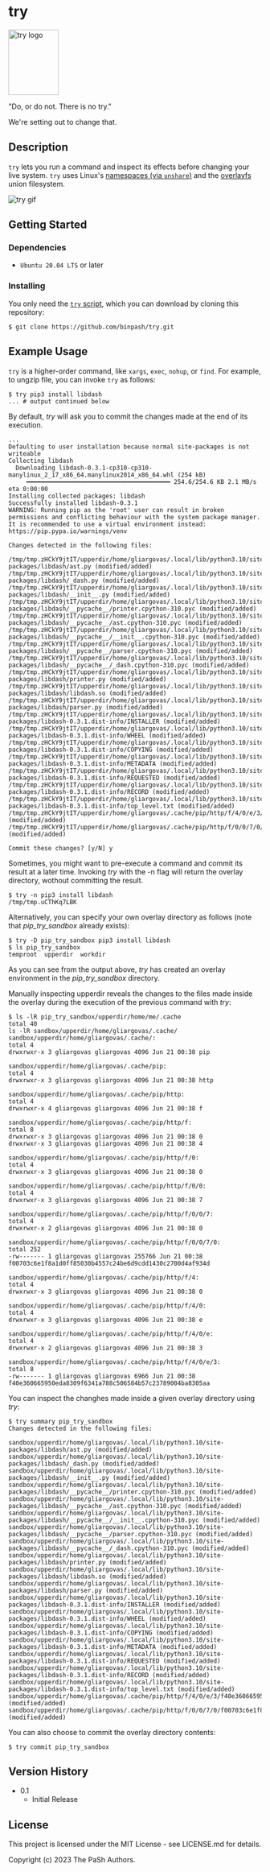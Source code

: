 # try

<img src="docs/try_logo.png" alt="try logo" width="100" height="130">

"Do, or do not. There is no try."

We're setting out to change that.

## Description

`try` lets you run a command and inspect its effects before changing your live system. `try` uses Linux's [namespaces (via `unshare`)](https://docs.kernel.org/userspace-api/unshare.html) and the [overlayfs](https://docs.kernel.org/filesystems/overlayfs.html) union filesystem.

<img src="docs/try_pip_install_example.gif" alt="try gif">

## Getting Started

### Dependencies

* `Ubuntu 20.04 LTS` or later

### Installing

You only need the [`try` script](https://raw.githubusercontent.com/binpash/try/main/try), which you can download by cloning this repository:

```ShellSession
$ git clone https://github.com/binpash/try.git
```

## Example Usage

`try` is a higher-order command, like `xargs`, `exec`, `nohup`, or `find`. For example, to ungzip file, you can invoke `try` as follows:

```ShellSession
$ try pip3 install libdash
... # output continued below
```

By default, *try* will ask you to commit the changes made at the end of its execution.

```ShellSession
...
Defaulting to user installation because normal site-packages is not writeable
Collecting libdash
  Downloading libdash-0.3.1-cp310-cp310-manylinux_2_17_x86_64.manylinux2014_x86_64.whl (254 kB)
     ━━━━━━━━━━━━━━━━━━━━━━━━━━━━━━━━━━━━━━━━ 254.6/254.6 KB 2.1 MB/s eta 0:00:00
Installing collected packages: libdash
Successfully installed libdash-0.3.1
WARNING: Running pip as the 'root' user can result in broken permissions and conflicting behaviour with the system package manager. It is recommended to use a virtual environment instead: https://pip.pypa.io/warnings/venv

Changes detected in the following files:

/tmp/tmp.zHCkY9jtIT/upperdir/home/gliargovas/.local/lib/python3.10/site-packages/libdash/ast.py (modified/added)
/tmp/tmp.zHCkY9jtIT/upperdir/home/gliargovas/.local/lib/python3.10/site-packages/libdash/_dash.py (modified/added)
/tmp/tmp.zHCkY9jtIT/upperdir/home/gliargovas/.local/lib/python3.10/site-packages/libdash/__init__.py (modified/added)
/tmp/tmp.zHCkY9jtIT/upperdir/home/gliargovas/.local/lib/python3.10/site-packages/libdash/__pycache__/printer.cpython-310.pyc (modified/added)
/tmp/tmp.zHCkY9jtIT/upperdir/home/gliargovas/.local/lib/python3.10/site-packages/libdash/__pycache__/ast.cpython-310.pyc (modified/added)
/tmp/tmp.zHCkY9jtIT/upperdir/home/gliargovas/.local/lib/python3.10/site-packages/libdash/__pycache__/__init__.cpython-310.pyc (modified/added)
/tmp/tmp.zHCkY9jtIT/upperdir/home/gliargovas/.local/lib/python3.10/site-packages/libdash/__pycache__/parser.cpython-310.pyc (modified/added)
/tmp/tmp.zHCkY9jtIT/upperdir/home/gliargovas/.local/lib/python3.10/site-packages/libdash/__pycache__/_dash.cpython-310.pyc (modified/added)
/tmp/tmp.zHCkY9jtIT/upperdir/home/gliargovas/.local/lib/python3.10/site-packages/libdash/printer.py (modified/added)
/tmp/tmp.zHCkY9jtIT/upperdir/home/gliargovas/.local/lib/python3.10/site-packages/libdash/libdash.so (modified/added)
/tmp/tmp.zHCkY9jtIT/upperdir/home/gliargovas/.local/lib/python3.10/site-packages/libdash/parser.py (modified/added)
/tmp/tmp.zHCkY9jtIT/upperdir/home/gliargovas/.local/lib/python3.10/site-packages/libdash-0.3.1.dist-info/INSTALLER (modified/added)
/tmp/tmp.zHCkY9jtIT/upperdir/home/gliargovas/.local/lib/python3.10/site-packages/libdash-0.3.1.dist-info/WHEEL (modified/added)
/tmp/tmp.zHCkY9jtIT/upperdir/home/gliargovas/.local/lib/python3.10/site-packages/libdash-0.3.1.dist-info/COPYING (modified/added)
/tmp/tmp.zHCkY9jtIT/upperdir/home/gliargovas/.local/lib/python3.10/site-packages/libdash-0.3.1.dist-info/METADATA (modified/added)
/tmp/tmp.zHCkY9jtIT/upperdir/home/gliargovas/.local/lib/python3.10/site-packages/libdash-0.3.1.dist-info/REQUESTED (modified/added)
/tmp/tmp.zHCkY9jtIT/upperdir/home/gliargovas/.local/lib/python3.10/site-packages/libdash-0.3.1.dist-info/RECORD (modified/added)
/tmp/tmp.zHCkY9jtIT/upperdir/home/gliargovas/.local/lib/python3.10/site-packages/libdash-0.3.1.dist-info/top_level.txt (modified/added)
/tmp/tmp.zHCkY9jtIT/upperdir/home/gliargovas/.cache/pip/http/f/4/0/e/3/f40e360665950eda8309f6341a788c506584b57c23789004ba8305aa (modified/added)
/tmp/tmp.zHCkY9jtIT/upperdir/home/gliargovas/.cache/pip/http/f/0/0/7/0/f00703c6e1f8a1d0ff85030b4557c24be6d9cdd1430c2700d4af934d (modified/added)

Commit these changes? [y/N] y
```

Sometimes, you might want to pre-execute a command and commit its result at a later time. Invoking *try* with the -n flag will return the overlay directory, wothout committing the result.

```ShellSession
$ try -n pip3 install libdash
/tmp/tmp.uCThKq7LBK
```

Alternatively, you can specify your own overlay directory as follows (note that *pip_try_sandbox* already exists):

```ShellSession
$ try -D pip_try_sandbox pip3 install libdash
$ ls pip_try_sandbox
temproot  upperdir  workdir
```

As you can see from the output above, *try* has created an overlay environment in the *pip_try_sandbox* directory.

Manually inspecting upperdir reveals the changes to the files made inside the overlay during the execution of the previous command with *try*:

```ShellSession
$ ls -lR pip_try_sandbox/upperdir/home/me/.cache
total 40
ls -lR sandbox/upperdir/home/gliargovas/.cache/
sandbox/upperdir/home/gliargovas/.cache/:
total 4
drwxrwxr-x 3 gliargovas gliargovas 4096 Jun 21 00:38 pip

sandbox/upperdir/home/gliargovas/.cache/pip:
total 4
drwxrwxr-x 3 gliargovas gliargovas 4096 Jun 21 00:38 http

sandbox/upperdir/home/gliargovas/.cache/pip/http:
total 4
drwxrwxr-x 4 gliargovas gliargovas 4096 Jun 21 00:38 f

sandbox/upperdir/home/gliargovas/.cache/pip/http/f:
total 8
drwxrwxr-x 3 gliargovas gliargovas 4096 Jun 21 00:38 0
drwxrwxr-x 3 gliargovas gliargovas 4096 Jun 21 00:38 4

sandbox/upperdir/home/gliargovas/.cache/pip/http/f/0:
total 4
drwxrwxr-x 3 gliargovas gliargovas 4096 Jun 21 00:38 0

sandbox/upperdir/home/gliargovas/.cache/pip/http/f/0/0:
total 4
drwxrwxr-x 3 gliargovas gliargovas 4096 Jun 21 00:38 7

sandbox/upperdir/home/gliargovas/.cache/pip/http/f/0/0/7:
total 4
drwxrwxr-x 2 gliargovas gliargovas 4096 Jun 21 00:38 0

sandbox/upperdir/home/gliargovas/.cache/pip/http/f/0/0/7/0:
total 252
-rw------- 1 gliargovas gliargovas 255766 Jun 21 00:38 f00703c6e1f8a1d0ff85030b4557c24be6d9cdd1430c2700d4af934d

sandbox/upperdir/home/gliargovas/.cache/pip/http/f/4:
total 4
drwxrwxr-x 3 gliargovas gliargovas 4096 Jun 21 00:38 0

sandbox/upperdir/home/gliargovas/.cache/pip/http/f/4/0:
total 4
drwxrwxr-x 3 gliargovas gliargovas 4096 Jun 21 00:38 e

sandbox/upperdir/home/gliargovas/.cache/pip/http/f/4/0/e:
total 4
drwxrwxr-x 2 gliargovas gliargovas 4096 Jun 21 00:38 3

sandbox/upperdir/home/gliargovas/.cache/pip/http/f/4/0/e/3:
total 8
-rw------- 1 gliargovas gliargovas 6966 Jun 21 00:38 f40e360665950eda8309f6341a788c506584b57c23789004ba8305aa
```

You can inspect the changhes made inside a given overlay directory using *try*:

```ShellSession
$ try summary pip_try_sandbox
Changes detected in the following files:

sandbox/upperdir/home/gliargovas/.local/lib/python3.10/site-packages/libdash/ast.py (modified/added)
sandbox/upperdir/home/gliargovas/.local/lib/python3.10/site-packages/libdash/_dash.py (modified/added)
sandbox/upperdir/home/gliargovas/.local/lib/python3.10/site-packages/libdash/__init__.py (modified/added)
sandbox/upperdir/home/gliargovas/.local/lib/python3.10/site-packages/libdash/__pycache__/printer.cpython-310.pyc (modified/added)
sandbox/upperdir/home/gliargovas/.local/lib/python3.10/site-packages/libdash/__pycache__/ast.cpython-310.pyc (modified/added)
sandbox/upperdir/home/gliargovas/.local/lib/python3.10/site-packages/libdash/__pycache__/__init__.cpython-310.pyc (modified/added)
sandbox/upperdir/home/gliargovas/.local/lib/python3.10/site-packages/libdash/__pycache__/parser.cpython-310.pyc (modified/added)
sandbox/upperdir/home/gliargovas/.local/lib/python3.10/site-packages/libdash/__pycache__/_dash.cpython-310.pyc (modified/added)
sandbox/upperdir/home/gliargovas/.local/lib/python3.10/site-packages/libdash/printer.py (modified/added)
sandbox/upperdir/home/gliargovas/.local/lib/python3.10/site-packages/libdash/libdash.so (modified/added)
sandbox/upperdir/home/gliargovas/.local/lib/python3.10/site-packages/libdash/parser.py (modified/added)
sandbox/upperdir/home/gliargovas/.local/lib/python3.10/site-packages/libdash-0.3.1.dist-info/INSTALLER (modified/added)
sandbox/upperdir/home/gliargovas/.local/lib/python3.10/site-packages/libdash-0.3.1.dist-info/WHEEL (modified/added)
sandbox/upperdir/home/gliargovas/.local/lib/python3.10/site-packages/libdash-0.3.1.dist-info/COPYING (modified/added)
sandbox/upperdir/home/gliargovas/.local/lib/python3.10/site-packages/libdash-0.3.1.dist-info/METADATA (modified/added)
sandbox/upperdir/home/gliargovas/.local/lib/python3.10/site-packages/libdash-0.3.1.dist-info/REQUESTED (modified/added)
sandbox/upperdir/home/gliargovas/.local/lib/python3.10/site-packages/libdash-0.3.1.dist-info/RECORD (modified/added)
sandbox/upperdir/home/gliargovas/.local/lib/python3.10/site-packages/libdash-0.3.1.dist-info/top_level.txt (modified/added)
sandbox/upperdir/home/gliargovas/.cache/pip/http/f/4/0/e/3/f40e360665950eda8309f6341a788c506584b57c23789004ba8305aa (modified/added)
sandbox/upperdir/home/gliargovas/.cache/pip/http/f/0/0/7/0/f00703c6e1f8a1d0ff85030b4557c24be6d9cdd1430c2700d4af934d (modified/added)
```

You can also choose to commit the overlay directory contents:

```ShellSession
$ try commit pip_try_sandbox
```

## Version History

* 0.1
    * Initial Release

## License

This project is licensed under the MIT License - see LICENSE.md for details.

Copyright (c) 2023 The PaSh Authors.
